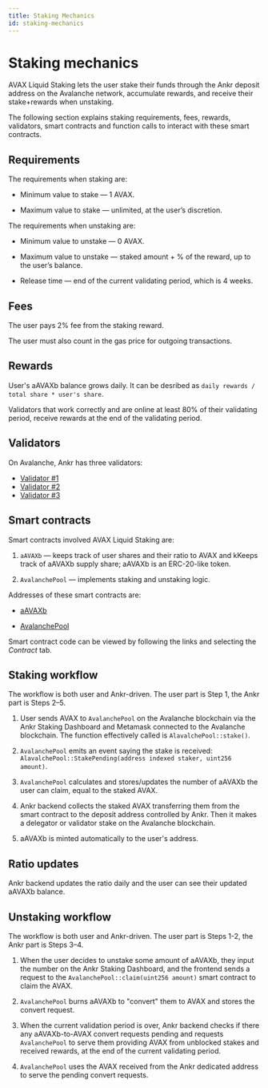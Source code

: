 ```yaml
---
title: Staking Mechanics
id: staking-mechanics
---
```


# Staking mechanics

AVAX Liquid Staking lets the user stake their funds through the Ankr deposit address on the Avalanche network, accumulate rewards, and receive their stake+rewards when unstaking.

The following section explains staking requirements, fees, rewards, validators, smart contracts and function calls to interact with these smart contracts.


## Requirements

The requirements when staking are:

* Minimum value to stake — 1 AVAX.

* Maximum value to stake — unlimited, at the user’s discretion.

The requirements when unstaking are:

* Minimum value to unstake — 0 AVAX.

* Maximum value to unstake — staked amount + % of the reward, up to the user’s balance.

* Release time — end of the current validating period, which is 4 weeks.


## Fees

The user pays 2% fee from the staking reward.

The user must also count in the gas price for outgoing transactions.


## Rewards

User's aAVAXb balance grows daily. It can be desribed as `daily rewards / total share * user's share`.

Validators that work correctly and are online at least 80% of their validating period, receive rewards at the end of the validating period.


## Validators

On Avalanche, Ankr has three validators:
* [Validator #1](https://avascan.info/staking/validator/NodeID-955GU1MqWL8yXAtoc8AsE7FNx4nGC9JyL)
* [Validator #2](https://avascan.info/staking/validator/NodeID-NcZtrWEjPY7XDT5PHgZbwXLCW3LGBjxui)
* [Validator #3](https://avascan.info/staking/validator/NodeID-9CnrQBBFSkE2Xzfcz3Tk1e8iauq8iNR88)


## Smart contracts
Smart contracts involved AVAX Liquid Staking are:

1. `aAVAXb` — keeps track of user shares and their ratio to AVAX and kKeeps track of aAVAXb supply share; aAVAXb is an ERC-20-like token.

2. `AvalanchePool` — implements staking and unstaking logic.

Addresses of these smart contracts are:

* [aAVAXb](https://snowtrace.io/address/0x6C6f910A79639dcC94b4feEF59Ff507c2E843929)

* [AvalanchePool](https://snowtrace.io/address/0x7BAa1E3bFe49db8361680785182B80BB420A836D)
  
Smart contract code can be viewed by following the links and selecting the *Contract* tab.

## Staking workflow

The workflow is both user and Ankr-driven. The user part is Step 1, the Ankr part is Steps 2–5. 

1. User sends AVAX to `AvalanchePool` on the Avalanche blockchain via the Ankr Staking Dashboard and Metamask connected to the Avalanche blockchain. The function effectively called is `AlavalchePool::stake()`. 

2. `AvalanchePool` emits an event saying the stake is received: `AlavalchePool::StakePending(address indexed staker, uint256 amount)`.

3. `AvalanchePool` calculates and stores/updates the number of aAVAXb the user can claim, equal to the staked AVAX.

4. Ankr backend collects the staked AVAX transferring them from the smart contract to the deposit address controlled by Ankr. Then it makes a delegator or validator stake on the Avalanche blockchain.

5. aAVAXb is minted automatically to the user's address.

## Ratio updates

Ankr backend updates the ratio daily and the user can see their updated aAVAXb balance.

## Unstaking workflow

The workflow is both user and Ankr-driven. The user part is Steps 1-2, the Ankr part is Steps 3–4. 

1. When the user decides to unstake some amount of aAVAXb, they input the number on the Ankr Staking Dashboard, and the frontend sends a request to the `AvalanchePool::claim(uint256 amount)` smart contract to claim the AVAX.

2. `AvalanchePool` burns aAVAXb to "convert" them to AVAX and stores the convert request.

3. When the current validation period is over, Ankr backend checks if there any aAVAXb-to-AVAX convert requests pending and requests `AvalanchePool` to serve them providing AVAX from unblocked stakes and received rewards, at the end of the current validating period.

4. `AvalanchePool` uses the AVAX received from the Ankr dedicated address to serve the pending convert requests. 